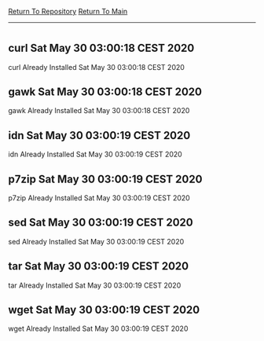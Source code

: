 [Return To Repository](https://github.com/bast69/piholeparser/)
[Return To Main](https://github.com/bast69/piholeparser/blob/master/RecentRunLogs/Mainlog.md)
____________________________________
# 
## curl Sat May 30 03:00:18 CEST 2020
curl Already Installed Sat May 30 03:00:18 CEST 2020
## gawk Sat May 30 03:00:18 CEST 2020
gawk Already Installed Sat May 30 03:00:18 CEST 2020
## idn Sat May 30 03:00:19 CEST 2020
idn Already Installed Sat May 30 03:00:19 CEST 2020
## p7zip Sat May 30 03:00:19 CEST 2020
p7zip Already Installed Sat May 30 03:00:19 CEST 2020
## sed Sat May 30 03:00:19 CEST 2020
sed Already Installed Sat May 30 03:00:19 CEST 2020
## tar Sat May 30 03:00:19 CEST 2020
tar Already Installed Sat May 30 03:00:19 CEST 2020
## wget Sat May 30 03:00:19 CEST 2020
wget Already Installed Sat May 30 03:00:19 CEST 2020

